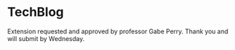 # TechBlog
Extension requested and approved by professor Gabe Perry. Thank you and will submit by Wednesday. 
